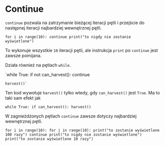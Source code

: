 # Continue
`continue` pozwala na zatrzymanie bieżącej iteracji pętli i przejście do następnej iteracji najbardziej wewnętrznej pętli.

`for i in range(10):
	continue
    print("to nigdy nie zostanie wyświetlone")`

To wykonuje wszystkie `10` iteracji pętli, ale instrukcja `print` po `continue` jest zawsze pomijana.

Działa również na pętlach `while`.

`while True:
	if not can_harvest():
		continue
    
    harvest()`

Ten kod wywołuje `harvest()` tylko wtedy, gdy `can_harvest()` jest `True`. 
Ma to taki sam efekt jak

`while True:
	if can_harvest():
		harvest()`

W zagnieżdżonych pętlach `continue` zawsze dotyczy najbardziej wewnętrznej pętli.

`for i in range(10):
	for j in range(10):
	    print("to zostanie wyświetlone 100 razy")
		continue
		print("to nigdy nie zostanie wyświetlone")
	print("to zostanie wyświetlone 10 razy")`